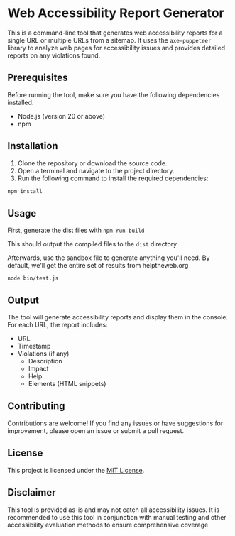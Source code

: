 # Web Accessibility Report Generator

This is a command-line tool that generates web accessibility reports for a single URL or multiple URLs from a sitemap. It uses the `axe-puppeteer` library to analyze web pages for accessibility issues and provides detailed reports on any violations found.

## Prerequisites

Before running the tool, make sure you have the following dependencies installed:

- Node.js (version 20 or above)
- npm

## Installation

1. Clone the repository or download the source code.
2. Open a terminal and navigate to the project directory.
3. Run the following command to install the required dependencies:

```bash
npm install
```

## Usage

First, generate the dist files with `npm run build`

This should output the compiled files to the `dist` directory

Afterwards, use the sandbox file to generate anything you'll need. By default, we'll get the entire set of results from helptheweb.org

`node bin/test.js`

## Output

The tool will generate accessibility reports and display them in the console. For each URL, the report includes:

- URL
- Timestamp
- Violations (if any)
  - Description
  - Impact
  - Help
  - Elements (HTML snippets)

## Contributing

Contributions are welcome! If you find any issues or have suggestions for improvement, please open an issue or submit a pull request.

## License

This project is licensed under the [MIT License](LICENSE).

## Disclaimer

This tool is provided as-is and may not catch all accessibility issues. It is recommended to use this tool in conjunction with manual testing and other accessibility evaluation methods to ensure comprehensive coverage.
